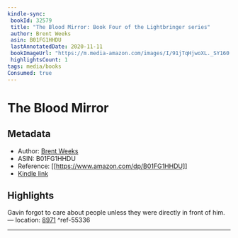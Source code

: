 ```yaml
---
kindle-sync:
 bookId: 32579
 title: "The Blood Mirror: Book Four of the Lightbringer series"
 author: Brent Weeks
 asin: B01FG1HHDU
 lastAnnotatedDate: 2020-11-11
 bookImageUrl: "https://m.media-amazon.com/images/I/91jTqHjwoXL._SY160.jpg"
 highlightsCount: 1
tags: media/books
Consumed: true
---
```

# The Blood Mirror
## Metadata
* Author: [Brent Weeks](https://www.amazon.com/Brent-Weeks/e/B004N1S4QY/ref=dp_byline_cont_ebooks_1)
* ASIN: B01FG1HHDU
* Reference: [[https://www.amazon.com/dp/B01FG1HHDU]]
* [Kindle link](kindle://book?action=open&asin=B01FG1HHDU)

## Highlights
Gavin forgot to care about people unless they were directly in front of him. — location: [8971](kindle://book?action=open&asin=B01FG1HHDU&location=8971) ^ref-55336

---